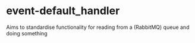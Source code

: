 # event-default_handler
Aims to standardise functionality for reading from a (RabbitMQ) queue and doing something
